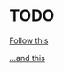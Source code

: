 # TODO

[Follow this](https://docs.python-guide.org/writing/structure/)

[...and this](https://docs.python-guide.org/writing/tests/)